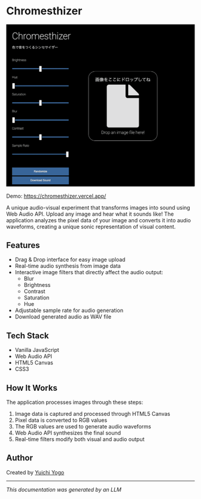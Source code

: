 # Chromesthizer

![Chromesthizer Demo](./chromesthizer.gif)

Demo: https://chromesthizer.vercel.app/

A unique audio-visual experiment that transforms images into sound using Web Audio API. Upload any image and hear what it sounds like! The application analyzes the pixel data of your image and converts it into audio waveforms, creating a unique sonic representation of visual content.

## Features
- Drag & Drop interface for easy image upload
- Real-time audio synthesis from image data
- Interactive image filters that directly affect the audio output:
  - Blur
  - Brightness
  - Contrast
  - Saturation
  - Hue
- Adjustable sample rate for audio generation
- Download generated audio as WAV file

## Tech Stack
- Vanilla JavaScript
- Web Audio API
- HTML5 Canvas
- CSS3

## How It Works
The application processes images through these steps:
1. Image data is captured and processed through HTML5 Canvas
2. Pixel data is converted to RGB values
3. The RGB values are used to generate audio waveforms
4. Web Audio API synthesizes the final sound
5. Real-time filters modify both visual and audio output

## Author
Created by [Yuichi Yogo](https://github.com/yuichkun)

---
*This documentation was generated by an LLM*
